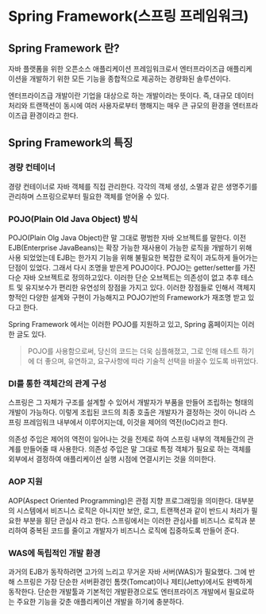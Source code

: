 # Spring Framework(스프링 프레임워크)

## Spring Framework 란?

자바 플랫폼을 위한 오픈소스 애플리케이션 프레임워크로서 엔터프라이즈급 애플리케이션을 개발하기 위한 모든 기능을 종합적으로 제공하는 경량화된 솔루션이다.

엔터프라이즈급 개발이란 기업을 대상으로 하는 개발이라는 뜻이다. 즉, 대규모 데이터 처리와 트랜잭션이 동시에 여러 사용자로부터 행해지는 매우 큰 규모의 환경을 엔터프라이즈급 환경이라고 한다.

## Spring Framework의 특징

### 경량 컨테이너

경량 컨테이너로 자바 객체를 직접 관리한다. 각각의 객체 생성, 소멸과 같은 생명주기를 관리하며 스프링으로부터 필요한 객체를 얻어올 수 있다.

### POJO(Plain Old Java Object) 방식

POJO(Plain Olg Java Object)란 말 그대로 평범한 자바 오브젝트를 말한다. 이전 EJB(Enterprise JavaBeans)는 확장 가능한 재사용이 가능한 로직을 개발하기 위해 사용 되었었는데 EJB는 한가지 기능을 위해 불필요한 복잡한 로직이 과도하게 들어가는 단점이 있었다. 그래서 다시 조명을 받은게 POJO이다. POJO는 getter/setter를 가진 다순 자바 오브젝트로 정의하고있다. 이러한 단순 오브젝트는 의존성이 없고 추후 테스트 및 유지보수가 편리한 유연성의 장점을 가지고 있다. 이러한 장점들로 인해서 객체지향적인 다양한 설계와 구현이 가능해지고 POJO기반의 Framework가 재조명 받고 있다고 한다.

Spring Framework 에서는 이러한 POJO를 지원하고 있고, Spring 홈페이지는 이러한 글도 있다. 

> POJO를 사용함으로써, 당신의 코드는 더욱 심플해졌고, 그로 인해 테스트 하기에 더 좋으며, 유연하고, 요구사항에 따라 기술적 선택을 바꿀수 있도록 바뀌었다.

### DI를 통한 객체간의 관계 구성

스프링은 그 자체가 구조를 설계할 수 있어서 개발자가 부품을 만들어 조립하는 형태의 개발이 가능하다. 이렇게 조립된 코드의 최종 호출은 개발자가 결정하는 것이 아니라 스프링 프레임워크 내부에서 이루어지는데, 이것을 제어의 역전(IoC)라고 한다.

의존성 주입은 제어의 역전이 일어나는 것을 전제로 하여 스프링 내부의 객체들간의 관계를 만들어줄 때 사용한다. 의존성 주입은 말 그대로 특정 객체가 필요로 하는 객체를 외부에서 결정하여 애플리케이션 실행 시점에 연결시키는 것을 의미한다.

### AOP 지원

AOP(Aspect Oriented Programming)은 관점 지향 프로그래밍을 의미한다. 대부분의 시스템에서 비즈니스 로직은 아니지만 보안, 로그, 트랜잭션과 같이 반드시 처리가 필요한 부분을 횡단 관심사 라고 한다. 스프링에서는 이러한 관심사를 비즈니스 로직과 분리하여 중복된 코드를 줄이고 개발자가 비즈니스 로직에 집중하도록 만들어 준다.

### WAS에 독립적인 개발 환경

과거의 EJB가 동작하려면 고가의 느리고 무거운 자바 서버(WAS)가 필요했다. 그에 반해 스프링은 가장 단순한 서버환경인 톰캣(Tomcat)이나 제티(Jetty)에서도 완벽하게 동작한다. 단순한 개발툴과 기본적인 개발환경으로도 엔터프라이즈 개발에서 필요로하는 주요한 기능을 갖춘 애플리케이션 개발을 하기에 충분하다.